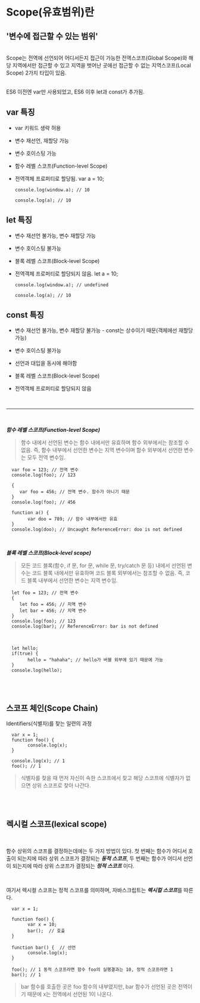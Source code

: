 # Scope(유효범위)란

## '변수에 접근할 수 있는 범위'

<br>
Scope는 전역에 선언되어 어디서든지 접근이 가능한 전역스코프(Global Scope)와 해당 지역에서만 접근할 수 있고 지역을 벗어난 곳에선 접근할 수 없는 지역스코프(Local Scope) 2가지 타입이 있음.
<br>
<br>

ES6 이전엔 var만 사용되었고, ES6 이후 let과 const가 추가됨.
<br>

## var 특징

- var 키워드 생략 허용
- 변수 재선언, 재할당 가능

- 변수 호이스팅 가능

- 함수 레벨 스코프(Function-level Scope)

- 전역객체 프로퍼티로 할당됨.
  var a = 10;

      console.log(window.a); // 10

      console.log(a); // 10

## let 특징

- 변수 재선언 불가능, 변수 재할당 가능

- 변수 호이스팅 불가능

- 블록 레벨 스코프(Block-level Scope)

- 전역객체 프로퍼티로 할당되지 않음.
  let a = 10;

      console.log(window.a); // undefined

      console.log(a); // 10

## const 특징

- 변수 재선언 불가능, 변수 재할당 불가능 - const는 상수이기 때문(객체에선 재할당 가능)

- 변수 호이스팅 불가능

- 선언과 대입을 동시에 해야함

- 블록 레벨 스코프(Block-level Scope)

- 전역객체 프로퍼티로 할당되지 않음

<br>
<hr>
<br>

<b>_함수 레벨 스코프(Function-level Scope)_</b>

> 함수 내에서 선언된 변수는 함수 내에서만 유효하며 함수 외부에서는 참조할 수 없음. 즉, 함수 내부에서 선언한 변수는 지역 변수이며 함수 외부에서 선언한 변수는 모두 전역 변수임.

      var foo = 123; // 전역 변수
      console.log(foo); // 123

      {
         var foo = 456; // 전역 변수. 함수가 아니기 때문
      }
      console.log(foo); // 456

      function a() {
            var doo = 789; // 함수 내부에서만 유효
      }
      console.log(doo); // Uncaught ReferenceError: doo is not defined

<br>

<b>_블록 레벨 스코프(Block-level scope)_</b>

> 모든 코드 블록(함수, if 문, for 문, while 문, try/catch 문 등) 내에서 선언된 변수는 코드 블록 내에서만 유효하며 코드 블록 외부에서는 참조할 수 없음. 즉, 코드 블록 내부에서 선언한 변수는 지역 변수임.

      let foo = 123; // 전역 변수
      {
         let foo = 456; // 지역 변수
         let bar = 456; // 지역 변수
      }
      console.log(foo); // 123
      console.log(bar); // ReferenceError: bar is not defined

<br>
   
      let hello;
      if(true) {
            hello = "hahaha"; // hello가 버블 외부에 있기 때문에 가능
      }
      console.log(hello);

<br>
<br>

## 스코프 체인(Scope Chain)

Identifiers(식별자)를 찾는 일련의 과정

      var x = 1;
      function foo() {
            console.log(x);
      }

      console.log(x); // 1
      foo(); // 1

> 식별자를 찾을 때 먼저 자신이 속한 스코프에서 찾고 해당 스코프에 식별자가 없으면 상위 스코프로 찾아 나간다.

<br>
<br>

## 렉시컬 스코프(lexical scope)

<br>

함수 상위의 스코프를 결정하는데에는 두 가지 방법이 있다. 첫 번째는 함수가 어디서 호출이 되는지에 따라 상위 스코프가 결정되는 <b>_동적 스코프_</b>, 두 번째는 함수가 어디서 선언이 되는지에 따라 상위 스코프가 결정되는 <b>_정적 스코프_</b> 이다.

<br>

여기서 렉시컬 스코프는 정적 스코프를 의미하며, 자바스크립트는 <b>_렉시컬 스코프_</b>를 따른다.

      var x = 1;

      function foo() {
            var x = 10;
            bar();  // 호출
      }

      function bar() {  // 선언
            console.log(x);
      }

      foo(); // 1 동적 스코프라면 함수 foo의 실행결과는 10, 정적 스코프라면 1
      bar(); // 1

> bar 함수를 호출한 곳은 foo 함수의 내부였지만, bar 함수가 선언된 곳은 전역이기 때문에 x는 전역에서 선언된 1이 나온다.
